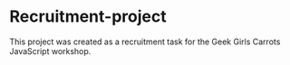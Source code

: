 # Recruitment-project
This project was created as a recruitment task for the Geek Girls Carrots JavaScript workshop.
